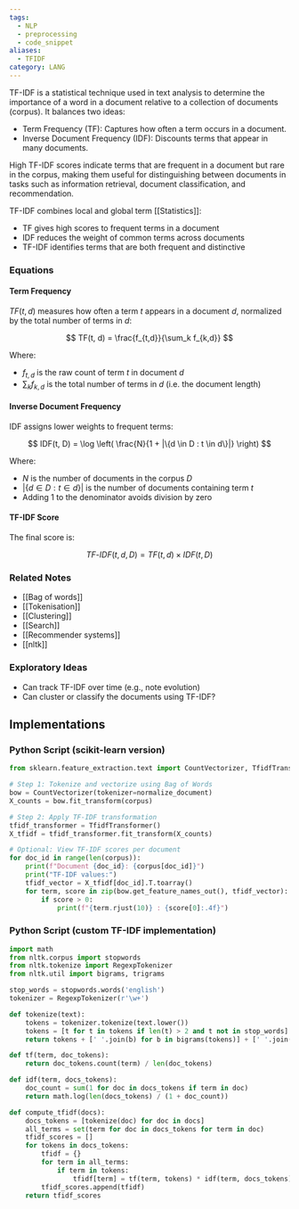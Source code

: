 ```yaml
---
tags:
  - NLP
  - preprocessing
  - code_snippet
aliases:
  - TFIDF
category: LANG
---
```

TF-IDF is a statistical technique used in text analysis to determine the importance of a word in a document relative to a collection of documents (corpus). It balances two ideas:

- Term Frequency (TF): Captures how often a term occurs in a document.
- Inverse Document Frequency (IDF): Discounts terms that appear in many documents.

High TF-IDF scores indicate terms that are frequent in a document but rare in the corpus, making them useful for distinguishing between documents in tasks such as information retrieval, document classification, and recommendation.

TF-IDF combines local and global term [[Statistics]]:
- TF gives high scores to frequent terms in a document
- IDF reduces the weight of common terms across documents
- TF-IDF identifies terms that are both frequent and distinctive

### Equations

#### Term Frequency

$TF(t, d)$ measures how often a term $t$ appears in a document $d$, normalized by the total number of terms in $d$:

$$
TF(t, d) = \frac{f_{t,d}}{\sum_k f_{k,d}}
$$

Where:
- $f_{t,d}$ is the raw count of term $t$ in document $d$  
- $\sum_k f_{k,d}$ is the total number of terms in $d$ (i.e. the document length)

#### Inverse Document Frequency

IDF assigns lower weights to frequent terms:

$$
IDF(t, D) = \log \left( \frac{N}{1 + |\{d \in D : t \in d\}|} \right)
$$

Where:
- $N$ is the number of documents in the corpus $D$  
- $|\{d \in D : t \in d\}|$ is the number of documents containing term $t$  
- Adding 1 to the denominator avoids division by zero

#### TF-IDF Score

The final score is:

$$
TF\text{-}IDF(t, d, D) = TF(t, d) \times IDF(t, D)
$$

### Related Notes

- [[Bag of words]]
- [[Tokenisation]]
- [[Clustering]]
- [[Search]]
- [[Recommender systems]]
- [[nltk]]

### Exploratory Ideas
- Can track TF-IDF over time (e.g., note evolution)
- Can cluster or classify the documents using TF-IDF?
## Implementations 

### Python Script (scikit-learn version)

```python
from sklearn.feature_extraction.text import CountVectorizer, TfidfTransformer

# Step 1: Tokenize and vectorize using Bag of Words
bow = CountVectorizer(tokenizer=normalize_document)
X_counts = bow.fit_transform(corpus)

# Step 2: Apply TF-IDF transformation
tfidf_transformer = TfidfTransformer()
X_tfidf = tfidf_transformer.fit_transform(X_counts)

# Optional: View TF-IDF scores per document
for doc_id in range(len(corpus)):
    print(f"Document {doc_id}: {corpus[doc_id]}")
    print("TF-IDF values:")
    tfidf_vector = X_tfidf[doc_id].T.toarray()
    for term, score in zip(bow.get_feature_names_out(), tfidf_vector):
        if score > 0:
            print(f"{term.rjust(10)} : {score[0]:.4f}")
```

### Python Script (custom TF-IDF implementation)

```python
import math
from nltk.corpus import stopwords
from nltk.tokenize import RegexpTokenizer
from nltk.util import bigrams, trigrams

stop_words = stopwords.words('english')
tokenizer = RegexpTokenizer(r'\w+')

def tokenize(text):
    tokens = tokenizer.tokenize(text.lower())
    tokens = [t for t in tokens if len(t) > 2 and t not in stop_words]
    return tokens + [' '.join(b) for b in bigrams(tokens)] + [' '.join(t) for t in trigrams(tokens)]

def tf(term, doc_tokens):
    return doc_tokens.count(term) / len(doc_tokens)

def idf(term, docs_tokens):
    doc_count = sum(1 for doc in docs_tokens if term in doc)
    return math.log(len(docs_tokens) / (1 + doc_count))

def compute_tfidf(docs):
    docs_tokens = [tokenize(doc) for doc in docs]
    all_terms = set(term for doc in docs_tokens for term in doc)
    tfidf_scores = []
    for tokens in docs_tokens:
        tfidf = {}
        for term in all_terms:
            if term in tokens:
                tfidf[term] = tf(term, tokens) * idf(term, docs_tokens)
        tfidf_scores.append(tfidf)
    return tfidf_scores
```



